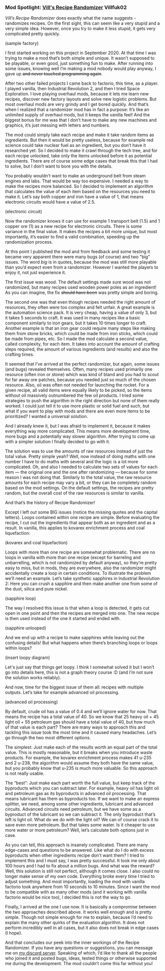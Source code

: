 ### Mod Spotlight: [Vill's Recipe Randomizer](https://mods.factorio.com/mod/ZRecipeRandomizer) <author>Villfuk02</author>

*Vill’s Recipe Randomizer* does exactly what the name suggests - randomizes recipes. On the first sight, this can seem like a very stupid and a very simple idea. However, once you try to make it less stupid, it gets very complicated pretty quickly.

(sample factory)

I first started working on this project in September 2020. At that time I was trying to make a mod that’s both simple and unique. It wasn’t supposed to be playable, or even good, just something fun to make. After running into some issues, knowing well I’m making a mod nobody would play anyway, I gave up ~~and never touched programming again~~.

After two other failed projects I came back to factorio, this time, as a player. I played vanilla, then Industrial Revolution 2, and then I tried Space Exploration. I love playing overhaul mods, because it lets me learn new recipes, discover new factory layouts and solve new logistic problems. But most overhaul mods are very grindy and I get bored quickly. And that’s when I realized that a randomizer mod has in fact a purpose: It’s like an unlimited supply of overhaul mods, but it keeps the vanilla feel! And the biggest bonus for me was that I don’t have to make any new machines and graphics, it’s just messing with letters and numbers.

The mod could simply take each recipe and make it take random items as ingredients. But then it would be pretty useless, because for example red science could take nuclear fuel as an ingredient, but you don’t have it researched yet. So I decided to make it crawl through the tech tree, and for each recipe unlocked, take only the items unlocked before it as potential ingredients. There are of course some edge cases that break this that I had to solve, but I don’t want to bore you with the details.

You probably wouldn’t want to make an underground belt from steam engines and labs. That would be way too expensive. I needed a way to make the recipes more balanced. So I decided to implement an algorithm that calculates the value of each item based on the resources you need to make it. Let’s say both copper and iron have a value of 1, that means electronic circuits would have a value of 2.5.

(electronic circuit)

Now the randomizer knows it can use for example 1 transport belt (1.5) and 1 copper ore (1) as a new recipe for electronic circuits. There is some variance in the final value. It makes the recipes a bit more unique, but most importantly, it’s easier to find a valid combination, speeding up the randomization process.

At this point I published the mod and from feedback and some testing it became very apparent there were many bugs (of course) and two "big" issues. The word *big* is in quotes, because the mod was still more playable than you’d expect even from a randomizer. However I wanted the players to enjoy it, not just experience it.

The first issue was wood. The default settings made sure wood was not randomized, but many recipes used wooden power poles as an ingredient! As you can imagine, the fix ~~should have been~~ was pretty simple and boring.

The second one was that even though recipes needed the right amount of resources, they often were too complex and felt unfair. A great example is the automation science pack. It is very cheap, having a value of only 3, but it takes 5 seconds to craft. It was used in many recipes like a basic component similarly to iron gears, but it takes 10 times longer to craft. Another example is that an iron gear could require many steps like making them from stone bricks, which could be made from iron sticks, which could be made from pipes, etc. So I made the mod calculate a second value, called complexity, for each item. It takes into account the amount of crafting steps required, the amount of various ingredients (and results) and also the crafting times.

It seemed that I’ve arrived at the perfect randomizer, but again, some issues (and bugs) revealed themselves. Often, many recipes used primarily one resource (often iron or stone) which was kind of bland and you had to scout for far away ore patches, because you needed just so much of the chosen resource. Also, oil was often not needed for launching the rocket. For a given recipe, all valid items were equally likely to be picked, so the items without oil massively outnumbered the few oil products. I tried some strategies to push the algorithm in the right direction but none of them really worked. I could just tell it to use more plastic or solid fuel and such, but what if you want to play with mods and there are even more items to be prioritized? I wanted a universal solution.

And I already knew it, but I was afraid to implement it, because it makes everything way more complicated. This means more development time, more bugs and a potentially way slower algorithm. After trying to come up with a simpler solution I finally decided to go with it.

The solution was to use the amounts of raw resources instead of just the total value. Pretty simple yeah? Well, now instead of doing maths with one number I have to do maths with several and the logic is a lot more complicated. Oh, and also I needed to calculate two sets of values for each item — the original one and the one after randomizing — because for some reason I was not doing that. Similarly to the total value, the raw resource amounts for each recipe may vary a bit, or they can be completely random based on the mod settings. On the default settings, the recipes are pretty random, but the overall cost of the raw resources is similar to vanilla.

And that’s the history of Recipe Randomizer!

Except I left out some BIG issues (notice the missing quotes and the capital letters). Loops contained within one recipe are simple. Before evaluating the recipe, I cut out the ingredients that appear both as an ingredient and as a result. In vanilla, this applies to kovarex enrichment process and coal liquefaction:

(kovarex and coal liquefaction)

Loops with more than one recipe are somewhat problematic. There are no loops in vanilla with more than one recipe (except for barreling and unbarrelling, which is not randomized by default anyway), so they’re pretty easy to miss, but in mods, they are everywhere, also the randomizer might accidentally create a loop in certain conditions. To illustrate the problem we’ll need an example. Let’s take synthetic sapphires in Industrial Revolution 2: Here you can crush a sapphire and then make another one from some of the dust, silica and pure nickel.

(sapphire loop)

The way I resolved this issue is that when a loop is detected, it gets cut open in one point and then the recipes are merged into one. The new recipe is then used instead of the one it started and ended with.

(sapphire unlooped)

And we end up with a recipe to make sapphires while leaving out the confusing details! But what happens when there’s branching loops or loops within loops?

(insert loopy diagram)

 Let's just say that things get loopy. I think I somewhat solved it but I won’t go into details here, this is not a graph theory course :D (and I’m not sure the solution works reliably).

And now, time for the biggest issue of them all: recipes with multiple outputs. Let’s take for example advanced oil processing.

(advanced oil processing)

By default, crude oil has a value of 0.4 and we’ll ignore water for now. That means the recipe has a total value of 40. So we know that 25 heavy oil + 45 light oil + 55 petroleum gas should have a total value of 40, but how much of that value is each part? There are many ways to approach this and tackling this issue took the most time and it caused many headaches. Let’s go through the two most different options.

The simplest: Just make each of the results worth an equal part of the total value. This is mostly reasonable, but it breaks when you introduce waste products. For example, the kovarex enrichment process makes 41 u-235 and 2 u-238, the algorithm would assume they both have the same value, but you probably know that u-235 is much more valuable. So this approach is not really usable.

The “best”: Just make each part worth the full value, but keep track of the byproducts which you can subtract later. For example, heavy oil has light oil and petroleum gas as its byproducts in advanced oil processing. That means lubricant has them as byproducts too. If we want to make an express splitter, we need, among some other ingredients, lubricant and advanced circuits. Advanced circuits need petroleum, but we have some as a byproduct of the lubricant so we can subtract it. The only byproduct that’s left is light oil. What do we do with the light oil? We can of course crack it to save even more petroleum. But that takes some water. Is it cheaper to use more water or more petroleum? Well, let’s calculate both options just in case.

As you can tell, this approach is insanely complicated. There are many edge-cases and questions to be answered. Like what do I do with excess byproducts when other ingredients recipe don’t want them? I tried to implement this and I must say, I was pretty successful. It took me only about 100 hours and I had to fix about a million bugs. And what was the reward? Well, this solution is still not perfect, although it comes close. I also could no longer make sense of my own code. Everything broke every time I tried to adjust something. And most importantly, loading the mod with vanilla factorio took anywhere from 10 seconds to 10 minutes. Since I want the mod to be compatible with as many other mods (and it working with vanilla factorio would be nice too), I decided this is not the way to go.

Finally, I arrived at the one I use now. It is basically a compromise between the two approaches described above. It works well enough and is pretty simple. Though not simple enough for me to explain, because I’d need to explain the many other quirks of the evaluation algorithm. It does not perform incredibly well in all cases, but it also does not break in edge cases (I hope).

And that concludes our peek into the inner workings of the Recipe Randomizer. If you have any questions or suggestions, you can message me on [my discord server](https://discord.gg/jn4nRrrB6d). Speaking of which, I’d like to thank all the people who joined it and posted bugs, ideas, tested things or otherwise supported me during the development. The mod couldn’t come this far without you!
